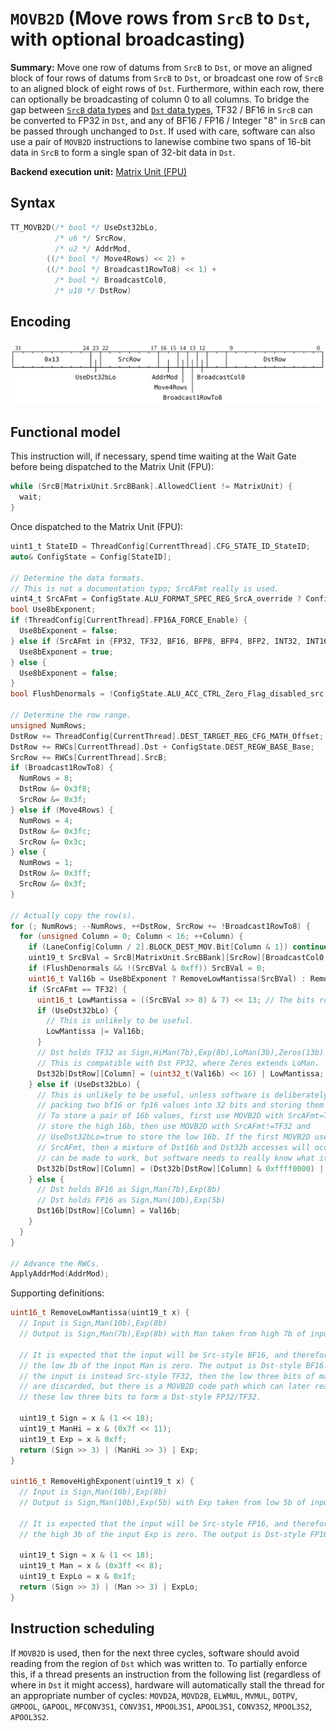 # `MOVB2D` (Move rows from `SrcB` to `Dst`, with optional broadcasting)

**Summary:** Move one row of datums from `SrcB` to `Dst`, or move an aligned block of four rows of datums from `SrcB` to `Dst`, or broadcast one row of `SrcB` to an aligned block of eight rows of `Dst`. Furthermore, within each row, there can optionally be broadcasting of column 0 to all columns. To bridge the gap between [`SrcB` data types](SrcASrcB.md#data-types) and [`Dst` data types](Dst.md#data-types), TF32 / BF16 in `SrcB` can be converted to FP32 in `Dst`, and any of BF16 / FP16 / Integer "8" in `SrcB` can be passed through unchanged to `Dst`. If used with care, software can also use a pair of `MOVB2D` instructions to lanewise combine two spans of 16-bit data in `SrcB` to form a single span of 32-bit data in `Dst`.

**Backend execution unit:** [Matrix Unit (FPU)](MatrixUnit.md)

## Syntax

```c
TT_MOVB2D(/* bool */ UseDst32bLo,
          /* u6 */ SrcRow,
          /* u2 */ AddrMod,
        ((/* bool */ Move4Rows) << 2) +
        ((/* bool */ Broadcast1RowTo8) << 1) +
          /* bool */ BroadcastCol0,
          /* u10 */ DstRow)
```

## Encoding

![](../../../Diagrams/Out/Bits32_MOVB2D.svg)

## Functional model

This instruction will, if necessary, spend time waiting at the Wait Gate before being dispatched to the Matrix Unit (FPU):

```c
while (SrcB[MatrixUnit.SrcBBank].AllowedClient != MatrixUnit) {
  wait;
}
```

Once dispatched to the Matrix Unit (FPU):
```c
uint1_t StateID = ThreadConfig[CurrentThread].CFG_STATE_ID_StateID;
auto& ConfigState = Config[StateID];

// Determine the data formats.
// This is not a documentation typo; SrcAFmt really is used.
uint4_t SrcAFmt = ConfigState.ALU_FORMAT_SPEC_REG_SrcA_override ? ConfigState.ALU_FORMAT_SPEC_REG_SrcA_val : ConfigState.ALU_FORMAT_SPEC_REG0_SrcA;
bool Use8bExponent;
if (ThreadConfig[CurrentThread].FP16A_FORCE_Enable) {
  Use8bExponent = false;
} else if (SrcAFmt in {FP32, TF32, BF16, BFP8, BFP4, BFP2, INT32, INT16}) {
  Use8bExponent = true;
} else {
  Use8bExponent = false;
}
bool FlushDenormals = !ConfigState.ALU_ACC_CTRL_Zero_Flag_disabled_src;

// Determine the row range.
unsigned NumRows;
DstRow += ThreadConfig[CurrentThread].DEST_TARGET_REG_CFG_MATH_Offset;
DstRow += RWCs[CurrentThread].Dst + ConfigState.DEST_REGW_BASE_Base;
SrcRow += RWCs[CurrentThread].SrcB;
if (Broadcast1RowTo8) {
  NumRows = 8;
  DstRow &= 0x3f8;
  SrcRow &= 0x3f;
} else if (Move4Rows) {
  NumRows = 4;
  DstRow &= 0x3fc;
  SrcRow &= 0x3c;
} else {
  NumRows = 1;
  DstRow &= 0x3ff;
  SrcRow &= 0x3f;
}

// Actually copy the row(s).
for (; NumRows; --NumRows, ++DstRow, SrcRow += !Broadcast1RowTo8) {
  for (unsigned Column = 0; Column < 16; ++Column) {
    if (LaneConfig[Column / 2].BLOCK_DEST_MOV.Bit[Column & 1]) continue;
    uint19_t SrcBVal = SrcB[MatrixUnit.SrcBBank][SrcRow][BroadcastCol0 ? 0 : Column];
    if (FlushDenormals && !(SrcBVal & 0xff)) SrcBVal = 0;
    uint16_t Val16b = Use8bExponent ? RemoveLowMantissa(SrcBVal) : RemoveHighExponent(SrcBVal);
    if (SrcAFmt == TF32) {
      uint16_t LowMantissa = ((SrcBVal >> 8) & 7) << 13; // The bits removed by RemoveLowMantissa.
      if (UseDst32bLo) {
        // This is unlikely to be useful.
        LowMantissa |= Val16b;
      }
      // Dst holds TF32 as Sign,HiMan(7b),Exp(8b),LoMan(3b),Zeros(13b)
      // This is compatible with Dst FP32, where Zeros extends LoMan. 
      Dst32b[DstRow][Column] = (uint32_t(Val16b) << 16) | LowMantissa;
    } else if (UseDst32bLo) {
      // This is unlikely to be useful, unless software is deliberately
      // packing two bf16 or fp16 values into 32 bits and storing them in Dst32b.
      // To store a pair of 16b values, first use MOVB2D with SrcAFmt=TF32 to
      // store the high 16b, then use MOVB2D with SrcAFmt!=TF32 and
      // UseDst32bLo=true to store the low 16b. If the first MOVB2D uses any other
      // SrcAFmt, then a mixture of Dst16b and Dst32b accesses will occur, which
      // can be made to work, but software needs to really know what it is doing.
      Dst32b[DstRow][Column] = (Dst32b[DstRow][Column] & 0xffff0000) | Val16b;
    } else {
      // Dst holds BF16 as Sign,Man(7b),Exp(8b)
      // Dst holds FP16 as Sign,Man(10b),Exp(5b)
      Dst16b[DstRow][Column] = Val16b;
    }
  }
}

// Advance the RWCs.
ApplyAddrMod(AddrMod);
```

Supporting definitions:
```c
uint16_t RemoveLowMantissa(uint19_t x) {
  // Input is Sign,Man(10b),Exp(8b)
  // Output is Sign,Man(7b),Exp(8b) with Man taken from high 7b of input Man

  // It is expected that the input will be Src-style BF16, and therefore that
  // the low 3b of the input Man is zero. The output is Dst-style BF16. If
  // the input is instead Src-style TF32, then the low three bits of mantissa
  // are discarded, but there is a MOVB2D code path which can later reattach
  // these low three bits to form a Dst-style FP32/TF32.

  uint19_t Sign = x & (1 << 18);
  uint19_t ManHi = x & (0x7f << 11);
  uint19_t Exp = x & 0xff;
  return (Sign >> 3) | (ManHi >> 3) | Exp;
}

uint16_t RemoveHighExponent(uint19_t x) {
  // Input is Sign,Man(10b),Exp(8b)
  // Output is Sign,Man(10b),Exp(5b) with Exp taken from low 5b of input Exp

  // It is expected that the input will be Src-style FP16, and therefore that
  // the high 3b of the input Exp is zero. The output is Dst-style FP16.

  uint19_t Sign = x & (1 << 18);
  uint19_t Man = x & (0x3ff << 8);
  uint19_t ExpLo = x & 0x1f;
  return (Sign >> 3) | (Man >> 3) | ExpLo;
}
```

## Instruction scheduling

If `MOVB2D` is used, then for the next three cycles, software should avoid reading from the region of `Dst` which was written to. To partially enforce this, if a thread presents an instruction from the following list (regardless of where in `Dst` it might access), hardware will automatically stall the thread for an appropriate number of cycles: `MOVD2A`, `MOVD2B`, `ELWMUL`, `MVMUL`, `DOTPV`, `GMPOOL`, `GAPOOL`, `MFCONV3S1`, `CONV3S1`, `MPOOL3S1`, `APOOL3S1`, `CONV3S2`, `MPOOL3S2`, `APOOL3S2`.
